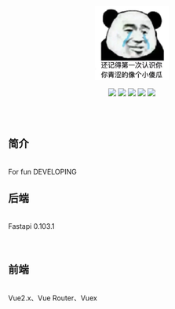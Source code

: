 <p align="center">
	<a href="https://yjzblog.top/" target="_blank">
		<img src="./Blog_View/src/assets/tx2.webp" alt="Yjzlog logo" style="width: 150px; height: 150px">
	</a>
</p>
<p align="center">
	<img src="https://img.shields.io/badge/Python-3.11.1-orange">
	<img src="https://img.shields.io/badge/FastAPI-0.103.1-brightgreen">
	<img src="https://img.shields.io/badge/Vue-2.7.14-brightgreen">
	<img src="https://img.shields.io/badge/Element-UI-orange">
	<img src="https://img.shields.io/badge/license-MIT-blue">
</p>

<br><br>
## 简介
<br>
For fun DEVELOPING


## 后端
<br>
Fastapi 0.103.1
<br><br><br>

## 前端
<br>
Vue2.x、Vue Router、Vuex
<br><br><br>

